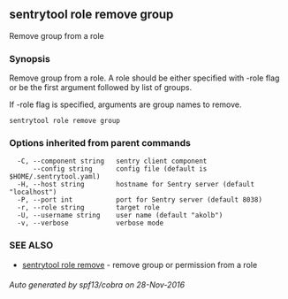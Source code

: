 ## sentrytool role remove group

Remove group from a role

### Synopsis


Remove group from a role.
A role should be either specified with -role flag or be the first argument
followed by list of groups.

If -role flag is specified, arguments are group names to remove.

```
sentrytool role remove group
```

### Options inherited from parent commands

```
  -C, --component string   sentry client component
      --config string      config file (default is $HOME/.sentrytool.yaml)
  -H, --host string        hostname for Sentry server (default "localhost")
  -P, --port int           port for Sentry server (default 8038)
  -r, --role string        target role
  -U, --username string    user name (default "akolb")
  -v, --verbose            verbose mode
```

### SEE ALSO
* [sentrytool role remove](sentrytool_role_remove.md)	 - remove group or permission from a role

###### Auto generated by spf13/cobra on 28-Nov-2016
